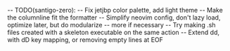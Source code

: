 --  TODO(santigo-zero):
--    Fix jetjbp color palette, add light theme
--    Make the columnline fit the formatter
--    Simplify neovim config, don't lazy load, optimize later, but do modularize
--       more if necessary
--    Try making .sh files created with a skeleton executable on the same action
--    Extend dd, with dD key mapping, or removing empty lines at EOF
